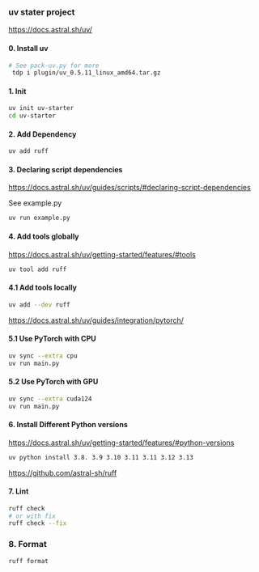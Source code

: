 ### uv stater project
https://docs.astral.sh/uv/

#### 0. Install uv
```bash
# See pack-uv.py for more
 tdp i plugin/uv_0.5.11_linux_amd64.tar.gz
```
#### 1. Init
```bash
uv init uv-starter
cd uv-starter
```

#### 2. Add Dependency
```bash
uv add ruff
```

#### 3. Declaring script dependencies
https://docs.astral.sh/uv/guides/scripts/#declaring-script-dependencies

See example.py
```bash
uv run example.py
```


#### 4. Add tools globally
https://docs.astral.sh/uv/getting-started/features/#tools
```bash
uv tool add ruff
```
#### 4.1 Add tools locally
```bash
uv add --dev ruff
```

https://docs.astral.sh/uv/guides/integration/pytorch/

#### 5.1 Use PyTorch with CPU
```bash
uv sync --extra cpu
uv run main.py
```

#### 5.2 Use PyTorch with GPU
```bash
uv sync --extra cuda124
uv run main.py
```

#### 6. Install Different Python versions
https://docs.astral.sh/uv/getting-started/features/#python-versions
```bash
uv python install 3.8. 3.9 3.10 3.11 3.11 3.12 3.13
```

https://github.com/astral-sh/ruff

#### 7. Lint
```bash
ruff check
# or with fix
ruff check --fix
```

### 8. Format
```bash
ruff format
```